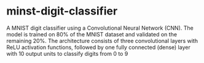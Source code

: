 # minst-digit-classifier
A MNIST digit classifier using a Convolutional Neural Network (CNN). The model is trained on 80% of the MNIST dataset and validated on the remaining 20%. The architecture consists of three convolutional layers with ReLU activation functions, followed by one fully connected (dense) layer with 10 output units to classify digits from 0 to 9
